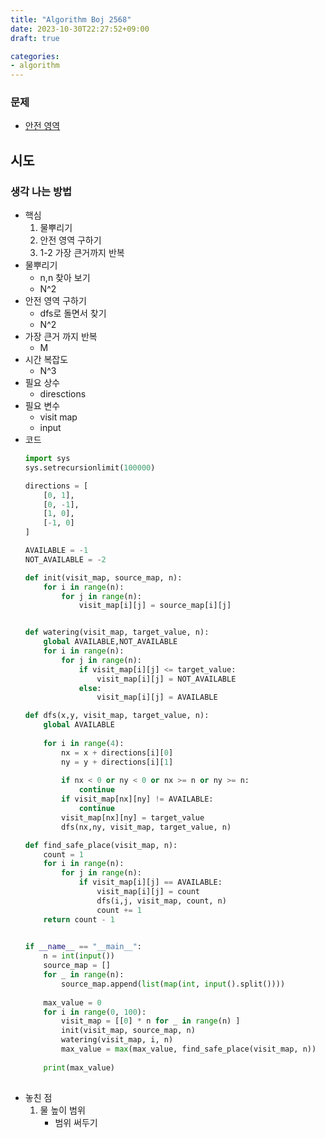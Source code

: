 ```yaml
---
title: "Algorithm Boj 2568"
date: 2023-10-30T22:27:52+09:00
draft: true

categories:
- algorithm
---
```


### 문제
- [안전 영역](https://www.acmicpc.net/problem/2468)

## 시도
### 생각 나는 방법
- 핵심
    1. 물뿌리기
    1. 안전 영역 구하기
    1. 1-2 가장 큰거까지 반복
- 물뿌리기
    - n,n 찾아 보기
    - N^2
- 안전 영역 구하기
    - dfs로 돌면서 찾기
    - N^2
- 가장 큰거 까지 반복
    - M
- 시간 복잡도
    - N^3
- 필요 상수
    - diresctions
- 필요 변수
    - visit map
    - input
- 코드
    ```python
    import sys
    sys.setrecursionlimit(100000)

    directions = [
        [0, 1],
        [0, -1],
        [1, 0],
        [-1, 0]
    ]

    AVAILABLE = -1
    NOT_AVAILABLE = -2

    def init(visit_map, source_map, n):
        for i in range(n):
            for j in range(n):
                visit_map[i][j] = source_map[i][j]


    def watering(visit_map, target_value, n):
        global AVAILABLE,NOT_AVAILABLE
        for i in range(n):
            for j in range(n):
                if visit_map[i][j] <= target_value:
                    visit_map[i][j] = NOT_AVAILABLE
                else:
                    visit_map[i][j] = AVAILABLE

    def dfs(x,y, visit_map, target_value, n):
        global AVAILABLE
        
        for i in range(4):
            nx = x + directions[i][0]
            ny = y + directions[i][1]
            
            if nx < 0 or ny < 0 or nx >= n or ny >= n:
                continue
            if visit_map[nx][ny] != AVAILABLE:
                continue
            visit_map[nx][ny] = target_value
            dfs(nx,ny, visit_map, target_value, n)

    def find_safe_place(visit_map, n):
        count = 1
        for i in range(n):
            for j in range(n):
                if visit_map[i][j] == AVAILABLE:
                    visit_map[i][j] = count
                    dfs(i,j, visit_map, count, n)
                    count += 1
        return count - 1
                    

    if __name__ == "__main__":
        n = int(input())
        source_map = []
        for _ in range(n):
            source_map.append(list(map(int, input().split())))
        
        max_value = 0
        for i in range(0, 100):
            visit_map = [[0] * n for _ in range(n) ]
            init(visit_map, source_map, n)
            watering(visit_map, i, n)
            max_value = max(max_value, find_safe_place(visit_map, n))
            
        print(max_value)
        
    ```
- 놓친 점
    1. 물 높이 범위
        - 범위 써두기

